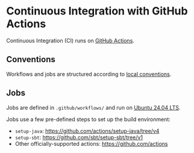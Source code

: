# Continuous Integration with GitHub Actions

Continuous Integration (CI) runs on [GitHub Actions](../doc/tools.md#github-actions).

## Conventions

Workflows and jobs are structured according to [local
conventions](../doc/decisions.md#github-actions-conventions).

## Jobs

Jobs are defined in  `.github/workflows/` and run on [Ubuntu 24.04
LTS](https://github.com/actions/runner-images/blob/main/images/ubuntu/Ubuntu2404-Readme.md).

Jobs use a few pre-defined steps to set up the build environment:

- `setup-java`: <https://github.com/actions/setup-java/tree/v4>
- `setup-sbt`: <https://github.com/sbt/setup-sbt/tree/v1>
- Other officially-supported actions: <https://github.com/actions>
